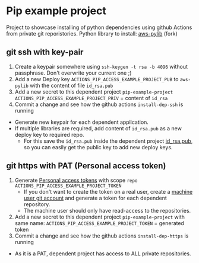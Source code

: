 # Pip example project

Project to showcase installing of python dependencies using github Actions from private git reporistories.
Python library to install: [aws-pylib](https://github.com/Luke31/aws-pylib) (fork)

## git ssh with key-pair
1. Create a keypair somewhere using `ssh-keygen -t rsa -b 4096` without passphrase. Don't overwrite your current one ;)
1. Add a new Deploy key `ACTIONS_PIP_ACCESS_EXAMPLE_PROJECT_PUB` to `aws-pylib` with the content of file `id_rsa.pub`
1. Add a new secret to this dependent project `pip-example-project`
    `ACTIONS_PIP_ACCESS_EXAMPLE_PROJECT_PRIV` = content of `id_rsa`
1. Commit a change and see how the github actions `install-dep-ssh` is running

- Generate new keypair for each dependent application.
- If multiple libraries are required, add content of `id_rsa.pub` as a new deploy key to required repo.
    - For this save the `id_rsa.pub` inside the dependent project [id_rsa.pub](https://github.com/Luke31/pip-example-project/blob/master/.github/workflows/id_rsa.pub), so you can easily get the public key to add new deploy keys.

## git https with PAT (Personal access token)
1. Generate [Personal access tokens](https://github.com/settings/tokens) with scope `repo`
    `ACTIONS_PIP_ACCESS_EXAMPLE_PROJECT_TOKEN`
    - If you don't want to create the token on a real user, create a [machine user git account](https://developer.github.com/v3/guides/managing-deploy-keys/#machine-users) and generate a token for each dependent repository.
    - The machine user should only have read-access to the repositories.
1. Add a new secret to this dependent project `pip-example-project` with same name:
    `ACTIONS_PIP_ACCESS_EXAMPLE_PROJECT_TOKEN` = generated token
1. Commit a change and see how the github actions `install-dep-https` is running

- As it is a PAT, dependent project has access to ALL private repositories.
